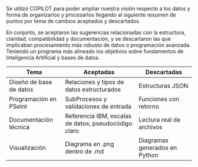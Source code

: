 Se utilizó COPILOT para poder ampliar nuestra visión respecto a los datos y forma de organizarlos y procesarlos llegando al
siguiente resumen de puntos por tema de cambios aceptados y descartados.

En conjunto, se aceptaron las sugerencias relacionadas con la estructura, claridad, compatibilidad y documentación, y se descartaron las que implicaban procesamiento más robusto de datos o programación avanzada.
Teniendo un programa más alineado los objetivos sobre fundamentos de Inteligencia Artificial y bases de datos.


| Tema                    | Aceptadas                                             | Descartadas                    |
| ----------------------- | ----------------------------------------------------- | -------------------------------|
| Diseño de base de datos |  Relaciones y tipos de datos estructurados            |  Estructuras JSON              |
| Programación en PSeInt  |  SubProcesos y validaciones de entrada                |  Funciones con retorno         |
| Documentación técnica   |  Referencia IBM, escalas de datos, pseudocódigo claro |  Lectura real de archivos      |
| Visualización           |  Diagrama en .png dentro de .md                       |  Diagramas generados en Python |
